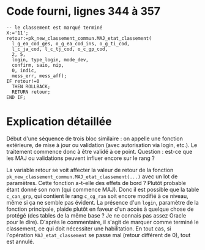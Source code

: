 # Code fourni, lignes 344 à 357
```
-- le classement est marqué terminé
Х:='11';
retour:=pk_new_classement_commun.MAJ_etat_classement(
  l_g_ea_cod_ges, o_g_ea_cod_ins, o_g_ti_cod,
  l_c_ja_cod, l_c_tj_cod, o_c_gp_cod,
  2, 5,
  login, type_login, mode_dev,
  confirm, saio, niр,
  0, indic,
  mess_err, mess_aff);
IF retour!=0
  THEN ROLLBACK;
  RETURN retour;
END IF;
```

# Explication détaillée
Début d'une séquence de trois bloc similaire : on appelle une fonction extérieure, de mise à jour ou validation (avec autorisation via login, etc.). Le traitement commence donc à être validé à ce point.
Question : est-ce que les MAJ ou validations peuvent influer encore sur le rang ?

La variable retour se voit affecter la valeur de retour de la fonction `pk_new_classement_commun.MAJ_etat_classement(...)` avec un lot de paramètres. Cette fonction a-t-elle des effets de bord ? Plutôt probable étant donné son nom (qui commence MAJ). Donc il est possible que la table `c_can_grp`, qui contient le rang `c_cg_ran` soit encore modifié à ce niveau, même si ça ne semble pas évident. La présence d'un `login`, paramètre de la fonction principale, plaide plutôt en faveur d'un accès à quelque chose de protégé (des tables de la même base ? Je ne connais pas assez Oracle pour le dire). D'après le commentaire, il s'agit de marquer comme terminé le classement, ce qui doit nécessiter une habilitation.
En tout cas, si l'opération `MAJ_etat_classement` se passe mal (retour différent de 0), tout est annulé.
